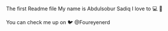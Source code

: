 The first Readme file
My name is Abdulsobur Sadiq
I love to 💻 📖

You can check me up on 🐦 @Foureyenerd
